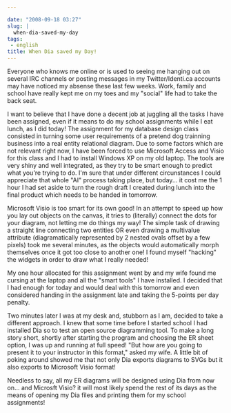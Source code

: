 ```yaml
---

date: "2008-09-18 03:27"
slug: |
  when-dia-saved-my-day
tags:
 - english
title: When Dia saved my Day!
---
```


Everyone who knows me online or is used to seeing me hanging out on
several IRC channels or posting messages in my Twitter/Identi.ca
accounts may have noticed my absense these last few weeks. Work, family
and school have really kept me on my toes and my "social" life had to
take the back seat.

I want to believe that I have done a decent job at juggling all the
tasks I have been assigned, even if it means to do my school assignments
while I eat lunch, as I did today! The assignment for my database design
class consisted in turning some user requirements of a pretend dog
trainning business into a real entity relational diagram. Due to some
factors which are not relevant right now, I have been forced to use
Microsoft Access and Visio for this class and I had to install Windows
XP on my old laptop. The tools are very shiny and well integrated, as
they try to be smart enough to predict what you're trying to do. I'm
sure that under different circunstances I could appreciate that whole
"AI" process taking place, but today... it cost me the 1 hour I had set
aside to turn the rough draft I created during lunch into the final
product which needs to be handed in tomorrow.

Microsoft Visio is too smart for its own good! In an attempt to speed up
how you lay out objects on the canvas, it tries to (literally) connect
the dots for your diagram, not letting me do things my way! The simple
task of drawing a straight line connecting two entities OR even drawing
a multivalue attribute (diagramatically represented by 2 nested ovals
offset by a few pixels) took me several minutes, as the objects would
automatically morph themselves once it got too close to another one! I
found myself "hacking" the widgets in order to draw what I really
needed!

My one hour allocated for this assignment went by and my wife found me
cursing at the laptop and all the "smart tools" I have installed. I
decided that I had enough for today and would deal with this tomorrow
and even considered handing in the assignment late and taking the
5-points per day penalty.

Two minutes later I was at my desk and, stubborn as I am, decided to
take a different approach. I knew that some time before I started school
I had installed Dia so to test an open source diagramming tool. To make
a long story short, shortly after starting the program and choosing the
ER sheet option, I was up and running at full speed! "But how are you
going to present it to your instructor in this format," asked my wife. A
little bit of poking around showed me that not only Dia exports diagrams
to SVGs but it also exports to Microsoft Visio format!

Needless to say, all my ER diagrams will be designed using Dia from now
on... and Microsft Visio? it will most likely spend the rest of its days
as the means of opening my Dia files and printing them for my school
assignments!
